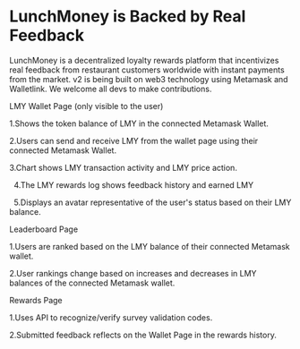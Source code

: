# LunchMoney is Backed by Real Feedback 

LunchMoney is a decentralized loyalty rewards platform that incentivizes real feedback from restaurant customers worldwide with instant payments from the market.
v2 is being built on web3 technology using Metamask and Walletlink. We welcome all devs to make contributions. 



LMY Wallet Page (only visible to the user)

1.Shows the token balance of LMY in the connected Metamask Wallet. 

2.Users can send and receive LMY from the wallet page using their connected Metamask Wallet. 

3.Chart shows LMY transaction activity and LMY price action.

  
4.The LMY rewards log shows feedback history and earned LMY

  
5.Displays an avatar representative of the user's status based on their LMY balance.   


Leaderboard Page  

1.Users are ranked based on the LMY balance of their connected Metamask wallet. 

2.User rankings change based on increases and decreases in LMY balances of the connected Metamask wallet. 


Rewards Page   

1.Uses API to recognize/verify survey validation codes.   

2.Submitted feedback reflects on the Wallet Page in the rewards history.


